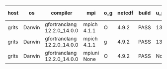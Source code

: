 

| host     | os       | compiler                              | mpi                      | o_g        | netcdf        | build       | u_pass          | u_fail          | s_pass            | s_fail            | e_pass             | e_fail             | nuopc_pass       | nuopc_fail       | artifacts link          |
|----------|----------|---------------------------------------|--------------------------|------------|---------------|-------------|-----------------|-----------------|-------------------|-------------------|--------------------|--------------------|------------------|------------------|-------------------------|
| grits | Darwin | gfortranclang 12.2.0_14.0.0 | mpich 4.1.1  | O | 4.9.2  | PASS | 13975 | 1 | 48 | 1 | 81 | 0 | 52 | 1 | <a href="https://github.com/esmf-org/esmf-test-artifacts/tree/62b1111f8617f9a4d676aab65955a3ef05922784/develop/gfortranclang/12.2.0_14.0.0/O/mpich/4.1.1" target="_blank">62b1111</a> | 
| grits | Darwin | gfortranclang 12.2.0_14.0.0 | mpich 4.1.1  | g | 4.9.2  | PASS | 13975 | 1 | 48 | 1 | 81 | 0 | 52 | 1 | <a href="https://github.com/esmf-org/esmf-test-artifacts/tree/10665c41e406ea432d928a10e8530bb75daa2d96/develop/gfortranclang/12.2.0_14.0.0/g/mpich/4.1.1" target="_blank">10665c4</a> | 
| grits | Darwin | gfortranclang 12.2.0_14.0.0 | mpiuni None  | O | 4.9.2  | PASS | None | None | None | None | None | None | None | None | <a href="https://github.com/esmf-org/esmf-test-artifacts/tree/2b2bc812837992a74bd5cf47ac79cca03d25b168/develop/gfortranclang/12.2.0_14.0.0/O/mpiuni/None" target="_blank">2b2bc81</a> | 
